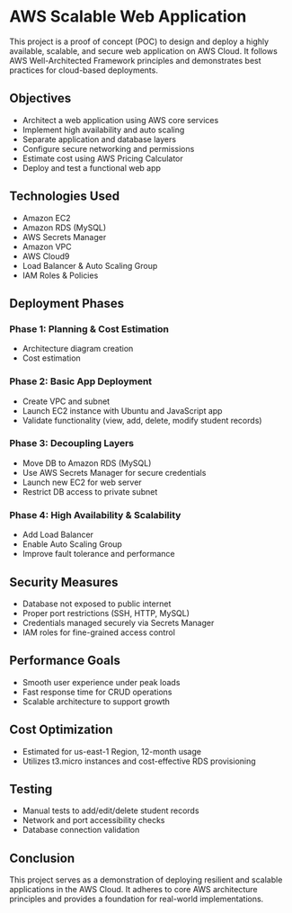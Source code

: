 # AWS Scalable Web Application

This project is a proof of concept (POC) to design and deploy a highly available, scalable, and secure web application on AWS Cloud. It follows AWS Well-Architected Framework principles and demonstrates best practices for cloud-based deployments.

## Objectives

- Architect a web application using AWS core services
- Implement high availability and auto scaling
- Separate application and database layers
- Configure secure networking and permissions
- Estimate cost using AWS Pricing Calculator
- Deploy and test a functional web app

## Technologies Used

- Amazon EC2
- Amazon RDS (MySQL)
- AWS Secrets Manager
- Amazon VPC
- AWS Cloud9
- Load Balancer & Auto Scaling Group
- IAM Roles & Policies

## Deployment Phases

### Phase 1: Planning & Cost Estimation

- Architecture diagram creation
- Cost estimation

### Phase 2: Basic App Deployment

- Create VPC and subnet
- Launch EC2 instance with Ubuntu and JavaScript app
- Validate functionality (view, add, delete, modify student records)

### Phase 3: Decoupling Layers

- Move DB to Amazon RDS (MySQL)
- Use AWS Secrets Manager for secure credentials
- Launch new EC2 for web server
- Restrict DB access to private subnet

### Phase 4: High Availability & Scalability

- Add Load Balancer
- Enable Auto Scaling Group
- Improve fault tolerance and performance

## Security Measures

- Database not exposed to public internet
- Proper port restrictions (SSH, HTTP, MySQL)
- Credentials managed securely via Secrets Manager
- IAM roles for fine-grained access control

## Performance Goals

- Smooth user experience under peak loads
- Fast response time for CRUD operations
- Scalable architecture to support growth

## Cost Optimization

- Estimated for us-east-1 Region, 12-month usage
- Utilizes t3.micro instances and cost-effective RDS provisioning

## Testing

- Manual tests to add/edit/delete student records
- Network and port accessibility checks
- Database connection validation

## Conclusion

This project serves as a demonstration of deploying resilient and scalable applications in the AWS Cloud. It adheres to core AWS architecture principles and provides a foundation for real-world implementations.
